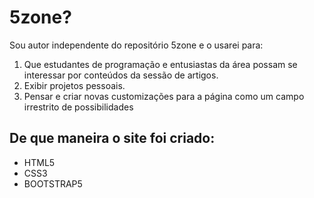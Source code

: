 # 5zone? 

Sou autor independente do repositório 5zone e o usarei para: 

1. Que estudantes de programação e entusiastas da área possam se interessar por conteúdos da sessão de artigos.
2. Exibir projetos pessoais.
3. Pensar e criar novas customizações para a página como um campo irrestrito de possibilidades

## De que maneira o site foi criado:

  - HTML5
  - CSS3
  - BOOTSTRAP5 



